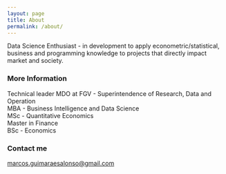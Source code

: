 ```yaml
---
layout: page
title: About
permalink: /about/
---
```

Data Science Enthusiast - in development to apply econometric/statistical, business and programming knowledge to projects that directly impact market and society.

### More Information

Technical leader MDO at FGV - Superintendence of Research, Data and Operation\
MBA - Business Intelligence and Data Science\
MSc - Quantitative Economics\
Master in Finance\
BSc - Economics

### Contact me

[marcos.guimaraesalonso@gmail.com](mailto:marcos.guimaraesalonso@gmail.com)
